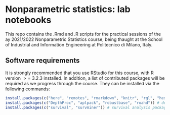 # Nonparametric statistics: lab notebooks
This repo contains the .Rmd and .R scripts for the practical sessions of the ay 2021/2022 Nonparametric Statistics course, being thaught at the School of Industrial and Information Engineering at Politecnico di Milano, Italy.

## Software requirements

It is strongly recommended that you use RStudio for this course, with R
version  &gt; = 3.2.3 installed. In addition, a list of contributed
packages will be required as we progress through the course. They can be
installed via the following commands:

``` r
install.packages(c("here", "remotes", "rmarkdown", "knitr", "rgl", "hexbin", "packagefinder", "dplyr", "ggplot2", "broom")) # general-purpose packages
install.packages(c("DepthProc", "aplpack", "robustbase", "roahd")) # depth measures packages
install.packages(c("survival", "survminer")) # survival analysis packages
```
